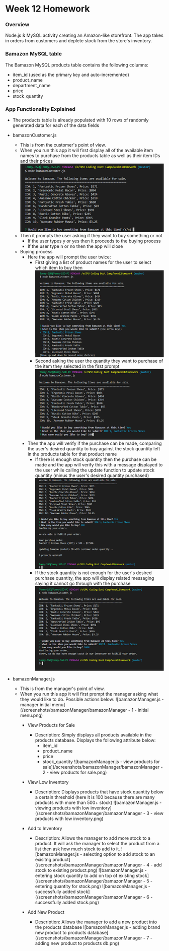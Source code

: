# Week 12 Homework

### Overview

Node.js & MySQL activity creating an Amazon-like storefront. The app takes in orders from customers and deplete stock from the store's inventory.

### Bamazon MySQL table

The Bamazon MySQL products table contains the following columns:

   * item_id (used as the primary key and auto-incremented)
   * product_name   
   * department_name
   * price
   * stock_quantity

### App Functionality Explained

* The products table is already populated with 10 rows of randomly generated data for each of the data fields

* bamazonCustomer.js
    * This is from the customer's point of view.
    * When you run this app it will first display all of the available item names to purchase from the products table as well as their item IDs and their prices
        ![bamazonCustomer.js - Initial Menu View](/screenshots/bamazonCustomer/bamazonCustomer_-_1_-_Initial_menu.png)
    * Then it prompts the user asking if they want to buy something or not
        * If the user types y or yes then it proceeds to the buying process
        * If the user type n or no then the app will close
    * Buying process
        * Here the app will prompt the user twice:
            * First giving a list of product names for the user to select which item to buy then
                ![bamazonCustomer.js - Selecting products from list](/screenshots/bamazonCustomer/bamazonCustomer_-_2_-_Select_products_from_list.png)
            * Second asking the user the quantity they want to purchase of the item they selected in the first prompt
                ![bamazonCustomer.js - Entering quantity to buy](/screenshots/bamazonCustomer/bamazonCustomer_-_3_-_Enter_quantity_to_buy.png)
        * Then the app will verify if the purchase can be made, comparing the user's desired quantity to buy against the stock quantity left in the products table for that product name
            * If there is enough stock quantity then the purchase can be made and the app will verify this with a message displayed to the user while calling the update function to update stock quantity (minus the user's desired quantity purchased)
                ![bamazonCustomer.js - Successful transaction](/screenshots/bamazonCustomer/bamazonCustomer_-_4_-_successful_transaction.png)
            * If the stock quantity is not enough for the user's desired purchase quantity, the app will display related messaging saying it cannot go through with the purchase
                ![bamazonCustomer.js - Unsuccessful transaction](/screenshots/bamazonCustomer/bamazonCustomer_-_5_-_unsuccessful_transaction.png)


* bamazonManager.js
    * This is from the manager's point of view.
    * When you run this app it will first prompt the manager asking what they would like to do. Possible actions below:
        ![bamazonManager.js - manager initial menu](/screenshots/bamazonManager/bamazonManager - 1 - initial menu.png)
        * View Products for Sale
            * Description:  Simply displays all products available in the products database. Displays the following attribute below:
                * item_id
                * product_name
                * price
                * stock_quantity
            ![bamazonManager.js - view products for sale](/screenshots/bamazonManager/bamazonManager - 2 - view products for sale.png)
        * View Low Inventory
            * Description:  Displays products that have stock quantity below a certain threshold (here it is 100 because there are many products with more than 500+ stock)
            ![bamazonManager.js - viewing products with low inventory](/screenshots/bamazonManager/bamazonManager - 3 - view products with low inventory.png)
        * Add to Inventory
            * Description:  Allows the manager to add more stock to a product. It will ask the manager to select the product from a list then ask how much stock to add to it.
            ![bamazonManager.js - selecting option to add stock to an exisitng product](/screenshots/bamazonManager/bamazonManager - 4 - add stock to existing product.png)
            ![bamazonManager.js - entering stock quantity to add on top of existing stock](/screenshots/bamazonManager/bamazonManager - 5 - entering quantity for stock.png)
            ![bamazonManager.js - successfully added stock](/screenshots/bamazonManager/bamazonManager - 6 - successfully added stock.png)

        * Add New Product
            * Description:  Allows the manager to add a new product into the products database
            ![bamazonManager.js - adding brand new product to products database](/screenshots/bamazonManager/bamazonManager - 7 - adding new product to products db.png)
